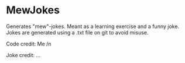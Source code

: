 # MewJokes
Generates "mew"-jokes. Meant as a learning exercise and a funny joke. Jokes are generated using a .txt file on git to avoid misuse.

Code credit: Me /n

Joke credit: ...
